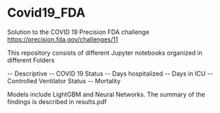 # Covid19_FDA
Solution to the COVID 19 Precision FDA challenge https://precision.fda.gov/challenges/11

This repository consists of different Jupyter notebooks organized in different Folders

-- Descriptive
-- COVID 19 Status
-- Days hospitalized
-- Days in ICU
-- Controlled Ventilator Status
-- Mortality

Models include LightGBM and Neural Networks. The summary of the findings is described in results.pdf
